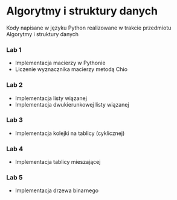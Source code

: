 # Algorytmy i struktury danych
Kody napisane w języku Python realizowane w trakcie przedmiotu Algorytmy i struktury danych 

### Lab 1
- Implementacja macierzy w Pythonie
- Liczenie wyznacznika macierzy metodą Chio

### Lab 2
- Implementacja listy wiązanej
- Implementacja dwukierunkowej listy wiązanej

### Lab 3
- Implementacja kolejki na tablicy (cyklicznej)

### Lab 4
- Implementacja tablicy mieszającej

### Lab 5
- Implementacja drzewa binarnego
